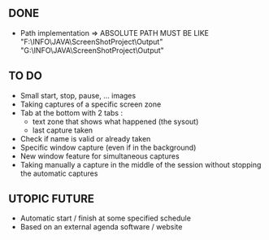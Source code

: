 ## DONE

* Path implementation 	=> ABSOLUTE PATH MUST BE LIKE 	"F:\INFO\JAVA\ScreenShotProject\Output\"
														"G:\INFO\JAVA\ScreenShotProject\Output\"



## TO DO

* Small start, stop, pause, ... images
* Taking captures of a specific screen zone
* Tab at the bottom with 2 tabs :
    - text zone that shows what happened (the sysout) 
    - last capture taken
* Check if name is valid or already taken
* Specific window capture (even if in the background)
* New window feature for simultaneous captures
* Taking manually a capture in the middle of the session without stopping the automatic captures



## UTOPIC FUTURE

* Automatic start / finish at some specified schedule
* Based on an external agenda software / website





